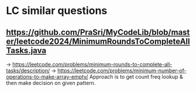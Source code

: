 # LC similar questions 


## https://github.com/PraSri/MyCodeLib/blob/master/leetcode2024/MinimumRoundsToCompleteAllTasks.java
-> https://leetcode.com/problems/minimum-rounds-to-complete-all-tasks/description/
-> https://leetcode.com/problems/minimum-number-of-operations-to-make-array-empty/
Approach is to get count freq lookup & then make decision on given pattern.
